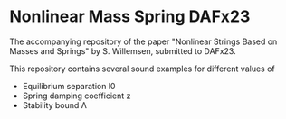 # Nonlinear Mass Spring DAFx23
The accompanying repository of the paper "Nonlinear Strings Based on Masses and Springs" by S. Willemsen, submitted to DAFx23.

This repository contains several sound examples for different values of
- Equilibrium separation l0
- Spring damping coefficient z
- Stability bound Λ
